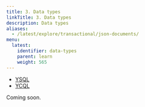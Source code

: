 ```yaml
---
title: 3. Data types
linkTitle: 3. Data types
description: Data types
aliases:
  - /latest/explore/transactional/json-documents/
menu:
  latest:
    identifier: data-types
    parent: learn
    weight: 565
---
```


<ul class="nav nav-tabs-alt nav-tabs-yb">

  <li >
    <a href="/latest/develop/learn/batch-operations" class="nav-link active">
      <i class="icon-postgres" aria-hidden="true"></i>
      YSQL
    </a>
  </li>

  <li >
    <a href="/latest/develop/learn/batch-operations-ycql" class="nav-link">
      <i class="icon-cassandra" aria-hidden="true"></i>
      YCQL
    </a>
  </li>

</ul>

Coming soon.
